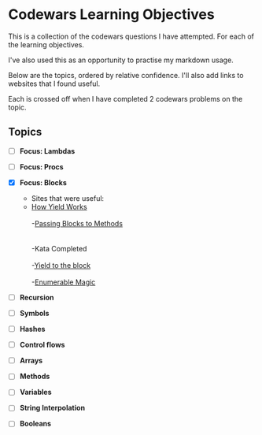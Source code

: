 # Codewars Learning Objectives # 

This is a collection of the codewars questions I have attempted. For each of the learning objectives. 

I've also used this as an opportunity to practise my markdown usage. 

Below are the topics, ordered by relative confidence. I'll also add links to websites that I found useful. 

Each is crossed off when I have completed 2 codewars problems on the topic. 

## Topics ##

- [ ] **Focus: Lambdas** 

- [ ] **Focus: Procs**

- [x] **Focus: Blocks**
         <br /> 
	- Sites that were useful: 
          <br/> 
    - [How Yield Works](https://mixandgo.com/blog/mastering-ruby-blocks-in-less-than-5-minutes)  
         <br/>
           -[Passing Blocks to Methods](https://www.codecademy.com/en/forum_questions/51c72e759c4e9d410501df42)   
         <br/>
         <br/>
         -Kata Completed  
         <br/> 
           -[Yield to the block](https://www.codewars.com/kata/yield-to-the-block)  
         <br/>
           -[Enumerable Magic](https://www.codewars.com/kata/enumerable-magic-number-7-find-a-matching-item/ruby)  


- [ ] **Recursion**

- [ ] **Symbols**

- [ ] **Hashes**

- [ ] **Control flows**

- [ ] **Arrays**

- [ ] **Methods** 

- [ ] **Variables**

- [ ] **String Interpolation**

- [ ] **Booleans**

